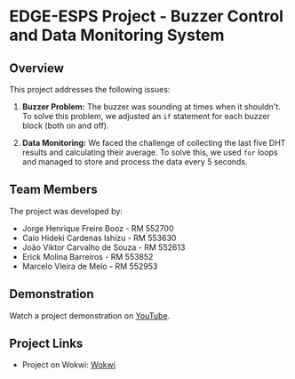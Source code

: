 # EDGE-ESPS Project - Buzzer Control and Data Monitoring System

## Overview
This project addresses the following issues:

1. **Buzzer Problem:** The buzzer was sounding at times when it shouldn't. To solve this problem, we adjusted an `if` statement for each buzzer block (both on and off).

2. **Data Monitoring:** We faced the challenge of collecting the last five DHT results and calculating their average. To solve this, we used `for` loops and managed to store and process the data every 5 seconds.

## Team Members
The project was developed by:

- Jorge Henrique Freire Booz - RM 552700
- Caio Hideki Cardenas Ishizu - RM 553630
- João Viktor Carvalho de Souza - RM 552613
- Erick Molina Barreiros - RM 553852
- Marcelo Vieira de Melo - RM 552953

## Demonstration
Watch a project demonstration on [YouTube](https://www.youtube.com/watch?v=LERsxwInhY0).

## Project Links
- Project on Wokwi: [Wokwi](https://wokwi.com/projects/379980849278520321)
